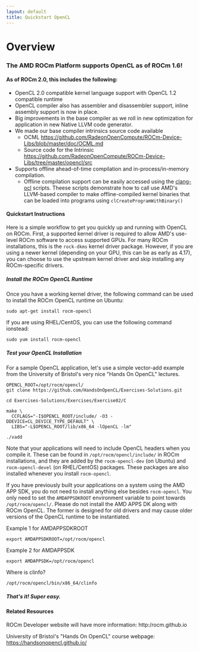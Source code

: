 ```yaml
---
layout: default
title: Quickstart OpenCL 
---
```


# Overview

### The AMD ROCm Platform supports OpenCL as of ROCm 1.6!

#### As of ROCm 2.0, this includes the following:

* OpenCL 2.0 compatible kernel language support with OpenCL 1.2 compatible runtime
* OpenCL compiler also has assembler and disassembler support,  inline assembly support is now in place. 
* Big improvements in the base compiler as we roll in new optimization for application in new Native LLVM code generator. 
* We made our base compiler intrinsics source code available
  * OCML https://github.com/RadeonOpenCompute/ROCm-Device-Libs/blob/master/doc/OCML.md
  * Source code for the Intrinsic https://github.com/RadeonOpenCompute/ROCm-Device-Libs/tree/master/opencl/src
* Supports offline ahead-of-time compilation and in-process/in-memory compilation.
  * Offline compilation support can be easily accessed using the [clang-ocl](https://github.com/RadeonOpenCompute/clang-ocl) scripts. Theese scripts demonstrate how to call use AMD's LLVM-based compiler to make offline-compiled kernel binaries that can be loaded into programs using `clCreateProgramWithBinary()`

#### Quickstart Instructions

Here is a simple workflow to get you quickly up and running with OpenCL on ROCm.
First, a supported kernel driver is required to allow AMD's use-level ROCm software to access supported GPUs.
For many ROCm installations, this is the `rock-dkms` kernel driver package.
However, if you are using a newer kernel (depending on your GPU, this can be as early as 4.17), you can choose to use the upstream kernel driver and skip installing any ROCm-specific drivers.

##### Install the ROCm OpenCL Runtime

Once you have a working kernel driver, the following command can be used to install the ROCm OpenCL runtime on Ubuntu:

```shell
sudo apt-get install rocm-opencl
```

If you are using RHEL/CentOS, you can use the following command ionstead:
```shell
sudo yum install rocm-opencl
```

##### Test your OpenCL Installation

For a sample OpenCL application, let's use a simple vector-add example from the University of Bristol's very nice "Hands On OpenCL" lectures.

```shell
OPENCL_ROOT=/opt/rocm/opencl/
git clone https://github.com/HandsOnOpenCL/Exercises-Solutions.git

cd Exercises-Solutions/Exercises/Exercise02/C

make \
  CCFLAGS="-I$OPENCL_ROOT/include/ -O3 -DDEVICE=CL_DEVICE_TYPE_DEFAULT" \
  LIBS="-L$OPENCL_ROOT/lib/x86_64 -lOpenCL -lm"

./vadd
```

Note that your applications will need to include OpenCL headers when you compile it.
These can be found in `/opt/rocm/opencl/include/` in ROCm installations, and they are added by the `rocm-opencl-dev` (on Ubuntu) and `rocm-opencl-devel` (on RHEL/CentOS) packages.
These packages are also installed whenever you install `rocm-opencl`.

If you have previously built your applications on a system using the AMD APP SDK, you do not need to install anything else besides `rocm-opencl`.
You only need to set the `AMDAPPSDKROOT` environment variable to point towards `/opt/rocm/opencl/`.
Please do not install the AMD APPS DK along with ROCm OpenCL.
The former is designed for old drivers and may cause older versions of the OpenCL runtime to be instantiated.

Example 1 for AMDAPPSDKROOT
```shell
export AMDAPPSDKROOT=/opt/rocm/opencl 
```
Example 2 for AMDAPPSDK
```shell
export AMDAPPSDK=/opt/rocm/opencl
```
Where is clinfo? 
```shell
/opt/rocm/opencl/bin/x86_64/clinfo 
```

##### That's it!  Super easy.

#### Related Resources

ROCm Developer website will have more information: http:/rocm.github.io

University of Bristol's "Hands On OpenCL" course webpage:  https://handsonopencl.github.io/
